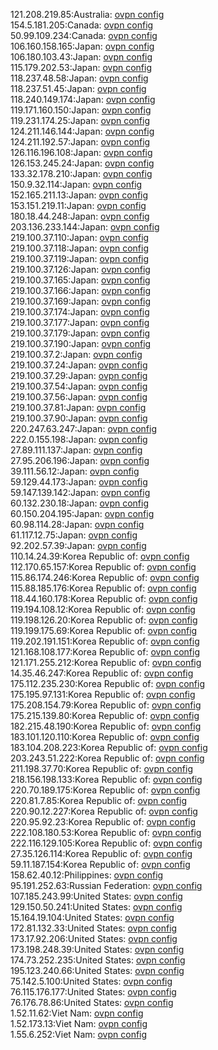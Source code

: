 121.208.219.85:Australia: [ovpn config](vpn/121_208_219_85.ovpn)  
154.5.181.205:Canada: [ovpn config](vpn/154_5_181_205.ovpn)  
50.99.109.234:Canada: [ovpn config](vpn/50_99_109_234.ovpn)  
106.160.158.165:Japan: [ovpn config](vpn/106_160_158_165.ovpn)  
106.180.103.43:Japan: [ovpn config](vpn/106_180_103_43.ovpn)  
115.179.202.53:Japan: [ovpn config](vpn/115_179_202_53.ovpn)  
118.237.48.58:Japan: [ovpn config](vpn/118_237_48_58.ovpn)  
118.237.51.45:Japan: [ovpn config](vpn/118_237_51_45.ovpn)  
118.240.149.174:Japan: [ovpn config](vpn/118_240_149_174.ovpn)  
119.171.160.150:Japan: [ovpn config](vpn/119_171_160_150.ovpn)  
119.231.174.25:Japan: [ovpn config](vpn/119_231_174_25.ovpn)  
124.211.146.144:Japan: [ovpn config](vpn/124_211_146_144.ovpn)  
124.211.192.57:Japan: [ovpn config](vpn/124_211_192_57.ovpn)  
126.116.196.108:Japan: [ovpn config](vpn/126_116_196_108.ovpn)  
126.153.245.24:Japan: [ovpn config](vpn/126_153_245_24.ovpn)  
133.32.178.210:Japan: [ovpn config](vpn/133_32_178_210.ovpn)  
150.9.32.114:Japan: [ovpn config](vpn/150_9_32_114.ovpn)  
152.165.211.13:Japan: [ovpn config](vpn/152_165_211_13.ovpn)  
153.151.219.11:Japan: [ovpn config](vpn/153_151_219_11.ovpn)  
180.18.44.248:Japan: [ovpn config](vpn/180_18_44_248.ovpn)  
203.136.233.144:Japan: [ovpn config](vpn/203_136_233_144.ovpn)  
219.100.37.110:Japan: [ovpn config](vpn/219_100_37_110.ovpn)  
219.100.37.118:Japan: [ovpn config](vpn/219_100_37_118.ovpn)  
219.100.37.119:Japan: [ovpn config](vpn/219_100_37_119.ovpn)  
219.100.37.126:Japan: [ovpn config](vpn/219_100_37_126.ovpn)  
219.100.37.165:Japan: [ovpn config](vpn/219_100_37_165.ovpn)  
219.100.37.166:Japan: [ovpn config](vpn/219_100_37_166.ovpn)  
219.100.37.169:Japan: [ovpn config](vpn/219_100_37_169.ovpn)  
219.100.37.174:Japan: [ovpn config](vpn/219_100_37_174.ovpn)  
219.100.37.177:Japan: [ovpn config](vpn/219_100_37_177.ovpn)  
219.100.37.179:Japan: [ovpn config](vpn/219_100_37_179.ovpn)  
219.100.37.190:Japan: [ovpn config](vpn/219_100_37_190.ovpn)  
219.100.37.2:Japan: [ovpn config](vpn/219_100_37_2.ovpn)  
219.100.37.24:Japan: [ovpn config](vpn/219_100_37_24.ovpn)  
219.100.37.29:Japan: [ovpn config](vpn/219_100_37_29.ovpn)  
219.100.37.54:Japan: [ovpn config](vpn/219_100_37_54.ovpn)  
219.100.37.56:Japan: [ovpn config](vpn/219_100_37_56.ovpn)  
219.100.37.81:Japan: [ovpn config](vpn/219_100_37_81.ovpn)  
219.100.37.90:Japan: [ovpn config](vpn/219_100_37_90.ovpn)  
220.247.63.247:Japan: [ovpn config](vpn/220_247_63_247.ovpn)  
222.0.155.198:Japan: [ovpn config](vpn/222_0_155_198.ovpn)  
27.89.111.137:Japan: [ovpn config](vpn/27_89_111_137.ovpn)  
27.95.206.196:Japan: [ovpn config](vpn/27_95_206_196.ovpn)  
39.111.56.12:Japan: [ovpn config](vpn/39_111_56_12.ovpn)  
59.129.44.173:Japan: [ovpn config](vpn/59_129_44_173.ovpn)  
59.147.139.142:Japan: [ovpn config](vpn/59_147_139_142.ovpn)  
60.132.230.18:Japan: [ovpn config](vpn/60_132_230_18.ovpn)  
60.150.204.195:Japan: [ovpn config](vpn/60_150_204_195.ovpn)  
60.98.114.28:Japan: [ovpn config](vpn/60_98_114_28.ovpn)  
61.117.12.75:Japan: [ovpn config](vpn/61_117_12_75.ovpn)  
92.202.57.39:Japan: [ovpn config](vpn/92_202_57_39.ovpn)  
110.14.24.39:Korea Republic of: [ovpn config](vpn/110_14_24_39.ovpn)  
112.170.65.157:Korea Republic of: [ovpn config](vpn/112_170_65_157.ovpn)  
115.86.174.246:Korea Republic of: [ovpn config](vpn/115_86_174_246.ovpn)  
115.88.185.176:Korea Republic of: [ovpn config](vpn/115_88_185_176.ovpn)  
118.44.160.178:Korea Republic of: [ovpn config](vpn/118_44_160_178.ovpn)  
119.194.108.12:Korea Republic of: [ovpn config](vpn/119_194_108_12.ovpn)  
119.198.126.20:Korea Republic of: [ovpn config](vpn/119_198_126_20.ovpn)  
119.199.175.69:Korea Republic of: [ovpn config](vpn/119_199_175_69.ovpn)  
119.202.191.151:Korea Republic of: [ovpn config](vpn/119_202_191_151.ovpn)  
121.168.108.177:Korea Republic of: [ovpn config](vpn/121_168_108_177.ovpn)  
121.171.255.212:Korea Republic of: [ovpn config](vpn/121_171_255_212.ovpn)  
14.35.46.247:Korea Republic of: [ovpn config](vpn/14_35_46_247.ovpn)  
175.112.235.230:Korea Republic of: [ovpn config](vpn/175_112_235_230.ovpn)  
175.195.97.131:Korea Republic of: [ovpn config](vpn/175_195_97_131.ovpn)  
175.208.154.79:Korea Republic of: [ovpn config](vpn/175_208_154_79.ovpn)  
175.215.139.80:Korea Republic of: [ovpn config](vpn/175_215_139_80.ovpn)  
182.215.48.190:Korea Republic of: [ovpn config](vpn/182_215_48_190.ovpn)  
183.101.120.110:Korea Republic of: [ovpn config](vpn/183_101_120_110.ovpn)  
183.104.208.223:Korea Republic of: [ovpn config](vpn/183_104_208_223.ovpn)  
203.243.51.222:Korea Republic of: [ovpn config](vpn/203_243_51_222.ovpn)  
211.198.37.70:Korea Republic of: [ovpn config](vpn/211_198_37_70.ovpn)  
218.156.198.133:Korea Republic of: [ovpn config](vpn/218_156_198_133.ovpn)  
220.70.189.175:Korea Republic of: [ovpn config](vpn/220_70_189_175.ovpn)  
220.81.7.85:Korea Republic of: [ovpn config](vpn/220_81_7_85.ovpn)  
220.90.12.227:Korea Republic of: [ovpn config](vpn/220_90_12_227.ovpn)  
220.95.92.23:Korea Republic of: [ovpn config](vpn/220_95_92_23.ovpn)  
222.108.180.53:Korea Republic of: [ovpn config](vpn/222_108_180_53.ovpn)  
222.116.129.105:Korea Republic of: [ovpn config](vpn/222_116_129_105.ovpn)  
27.35.126.114:Korea Republic of: [ovpn config](vpn/27_35_126_114.ovpn)  
59.11.187.154:Korea Republic of: [ovpn config](vpn/59_11_187_154.ovpn)  
158.62.40.12:Philippines: [ovpn config](vpn/158_62_40_12.ovpn)  
95.191.252.63:Russian Federation: [ovpn config](vpn/95_191_252_63.ovpn)  
107.185.243.99:United States: [ovpn config](vpn/107_185_243_99.ovpn)  
129.150.50.241:United States: [ovpn config](vpn/129_150_50_241.ovpn)  
15.164.19.104:United States: [ovpn config](vpn/15_164_19_104.ovpn)  
172.81.132.33:United States: [ovpn config](vpn/172_81_132_33.ovpn)  
173.17.92.206:United States: [ovpn config](vpn/173_17_92_206.ovpn)  
173.198.248.39:United States: [ovpn config](vpn/173_198_248_39.ovpn)  
174.73.252.235:United States: [ovpn config](vpn/174_73_252_235.ovpn)  
195.123.240.66:United States: [ovpn config](vpn/195_123_240_66.ovpn)  
75.142.5.100:United States: [ovpn config](vpn/75_142_5_100.ovpn)  
76.115.176.177:United States: [ovpn config](vpn/76_115_176_177.ovpn)  
76.176.78.86:United States: [ovpn config](vpn/76_176_78_86.ovpn)  
1.52.11.62:Viet Nam: [ovpn config](vpn/1_52_11_62.ovpn)  
1.52.173.13:Viet Nam: [ovpn config](vpn/1_52_173_13.ovpn)  
1.55.6.252:Viet Nam: [ovpn config](vpn/1_55_6_252.ovpn)  
